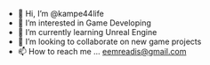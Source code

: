 - 👋 Hi, I’m @kampe44life
- 👀 I’m interested in Game Developing
- 🌱 I’m currently learning Unreal Engine
- 💞️ I’m looking to collaborate on new game projects
- 📫 How to reach me ... eemreadis@gmail.com

<!---
kampe44life/kampe44life is a ✨ special ✨ repository because its `README.md` (this file) appears on your GitHub profile.
You can click the Preview link to take a look at your changes.
--->
